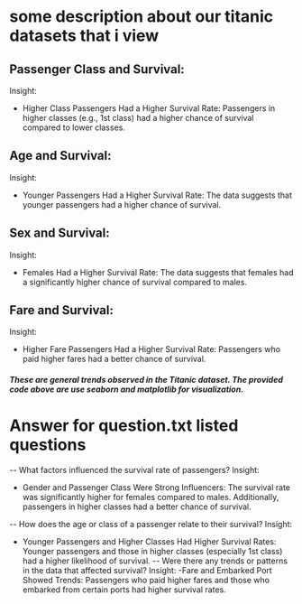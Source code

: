 # some description about our titanic datasets that i view
## Passenger Class and Survival:
Insight:
- Higher Class Passengers Had a Higher Survival Rate: Passengers in higher classes
    (e.g., 1st class) had a higher chance of survival compared to lower classes.

## Age and Survival:
Insight:
- Younger Passengers Had a Higher Survival Rate: The data suggests that younger passengers had a higher chance of survival.

## Sex and Survival:
Insight:
- Females Had a Higher Survival Rate: The data suggests that females had a significantly higher chance of survival compared to males.


## Fare and Survival:
Insight:
- Higher Fare Passengers Had a Higher Survival Rate: Passengers who paid higher fares had a better chance of survival.

##### These are general trends observed in the Titanic dataset. The provided code above are  use seaborn and matplotlib for visualization.

 # Answer for question.txt listed questions
  
-- What factors influenced the survival rate of passengers?
Insight:
- Gender and Passenger Class Were Strong Influencers: The survival rate was significantly higher for females compared to males. Additionally, passengers in higher classes had a better chance of survival.

-- How does the age or class of a passenger relate to their survival?
Insight:
- Younger Passengers and Higher Classes Had Higher Survival Rates: Younger passengers and those in higher classes (especially 1st class) had a higher likelihood of survival.
-- Were there any trends or patterns in the data that affected survival?
Insight:
-Fare and Embarked Port Showed Trends: Passengers who paid higher fares and those who embarked from certain ports had higher survival rates.
